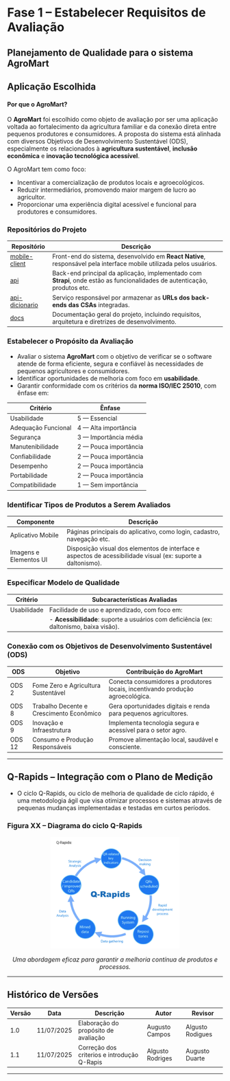 # Fase 1 – Estabelecer Requisitos de Avaliação

## Planejamento de Qualidade para o sistema AgroMart



## Aplicação Escolhida

#### Por que o AgroMart?

O **AgroMart** foi escolhido como objeto de avaliação por ser uma aplicação voltada ao fortalecimento da agricultura familiar e da conexão direta entre pequenos produtores e consumidores. A proposta do sistema está alinhada com diversos Objetivos de Desenvolvimento Sustentável (ODS), especialmente os relacionados à **agricultura sustentável**, **inclusão econômica** e **inovação tecnológica acessível**.

O AgroMart tem como foco:

- Incentivar a comercialização de produtos locais e agroecológicos.
- Reduzir intermediários, promovendo maior margem de lucro ao agricultor.
- Proporcionar uma experiência digital acessível e funcional para produtores e consumidores.


### Repositórios do Projeto

| Repositório                                               | Descrição                                                                                                                |
|------------------------------------------------------------|--------------------------------------------------------------------------------------------------------------------------|
| [mobile-client](https://github.com/AgroMart/mobile-client) | Front-end do sistema, desenvolvido em **React Native**, responsável pela interface mobile utilizada pelos usuários.      |
| [api](https://github.com/AgroMart/api)                     | Back-end principal da aplicação, implementado com **Strapi**, onde estão as funcionalidades de autenticação, produtos etc. |
| [api-dicionario](https://github.com/AgroMart/api-dicionario) | Serviço responsável por armazenar as **URLs dos back-ends das CSAs** integradas. |                                                
| [docs](https://github.com/AgroMart/docs)       | Documentação geral do projeto, incluindo requisitos, arquitetura e diretrizes de desenvolvimento. |



### Estabelecer o Propósito da Avaliação

- Avaliar o sistema **AgroMart** com o objetivo de verificar se o software atende de forma eficiente, segura e confiável às necessidades de pequenos agricultores e consumidores.
- Identificar oportunidades de melhoria com foco em **usabilidade**.
- Garantir conformidade com os critérios da **norma ISO/IEC 25010**, com ênfase em:

| Critério               | Ênfase                |
|------------------------|-----------------------|
| Usabilidade            | 5 — Essencial         |
| Adequação Funcional    | 4 — Alta importância  |
| Segurança              | 3 — Importância média |
| Manutenibilidade       | 2 — Pouca importância |
| Confiabilidade         | 2 — Pouca importância |
| Desempenho             | 2 — Pouca importância |
| Portabilidade          | 2 — Pouca importância |
| Compatibilidade        | 1 — Sem importância   |




### Identificar Tipos de Produtos a Serem Avaliados

| Componente               | Descrição                                                                  |
|--------------------------|-----------------------------------------------------------------------------|
| Aplicativo Mobile        | Páginas principais do aplicativo, como login, cadastro, navegação etc.      |
| Imagens e Elementos UI   | Disposição visual dos elementos de interface e aspectos de acessibilidade visual (ex: suporte a daltonismo). |

### Especificar Modelo de Qualidade

| Critério               | Subcaracterísticas Avaliadas                                                    |
|------------------------|----------------------------------------------------------------------------------|
| Usabilidade            | Facilidade de uso e aprendizado, com foco em:                                                              |
|                        | - **Acessibilidade**: suporte a usuários com deficiência (ex: daltonismo, baixa visão).                    |

### Conexão com os Objetivos de Desenvolvimento Sustentável (ODS)

| ODS     | Objetivo                                      | Contribuição do AgroMart                                                                 |
|---------|-----------------------------------------------|------------------------------------------------------------------------------------------|
| ODS 2   | Fome Zero e Agricultura Sustentável           | Conecta consumidores a produtores locais, incentivando produção agroecológica.          |
| ODS 8   | Trabalho Decente e Crescimento Econômico      | Gera oportunidades digitais e renda para pequenos agricultores.                         |
| ODS 9   | Inovação e Infraestrutura                     | Implementa tecnologia segura e acessível para o setor agro.                             |
| ODS 12  | Consumo e Produção Responsáveis               | Promove alimentação local, saudável e consciente.                                       |

---

## Q-Rapids – Integração com o Plano de Medição

- O ciclo Q-Rapids, ou ciclo de melhoria de qualidade de ciclo rápido, é uma metodologia ágil que visa otimizar processos e sistemas através de pequenas mudanças implementadas e testadas em curtos períodos.

### Figura XX – Diagrama do ciclo Q-Rapids

<div style="text-align: center;">
  <img src="assets/img/q_rapids.png" alt="Ciclo Q-Rapids" width="300px"/>
  <p><em>Uma abordagem eficaz para garantir a melhoria contínua de produtos e processos.</em></p>
</div>

---

## Histórico de Versões

| Versão | Data       | Descrição                | Autor                     | Revisor                |
|--------|------------|--------------------------|---------------------------|------------------------|
| 1.0    | 11/07/2025 | Elaboração do propósito de avaliação | Augusto Campos | Algusto Rodigues      |
| 1.1    | 11/07/2025 | Correção dos criterios e introdução Q-Rapis | Algusto Rodriges | Augusto Duarte      |

---